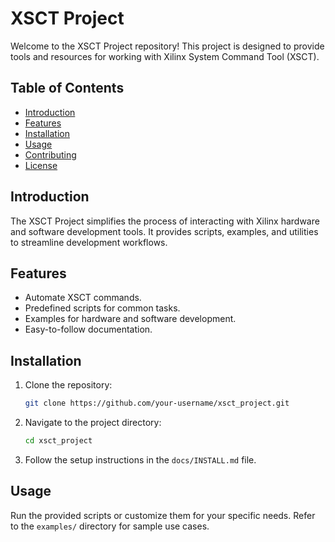 # XSCT Project

Welcome to the XSCT Project repository! This project is designed to provide tools and resources for working with Xilinx System Command Tool (XSCT).

## Table of Contents

- [Introduction](#introduction)
- [Features](#features)
- [Installation](#installation)
- [Usage](#usage)
- [Contributing](#contributing)
- [License](#license)

## Introduction

The XSCT Project simplifies the process of interacting with Xilinx hardware and software development tools. It provides scripts, examples, and utilities to streamline development workflows.

## Features

- Automate XSCT commands.
- Predefined scripts for common tasks.
- Examples for hardware and software development.
- Easy-to-follow documentation.

## Installation

1. Clone the repository:
    ```bash
    git clone https://github.com/your-username/xsct_project.git
    ```
2. Navigate to the project directory:
    ```bash
    cd xsct_project
    ```
3. Follow the setup instructions in the `docs/INSTALL.md` file.

## Usage

Run the provided scripts or customize them for your specific needs. Refer to the `examples/` directory for sample use cases.


